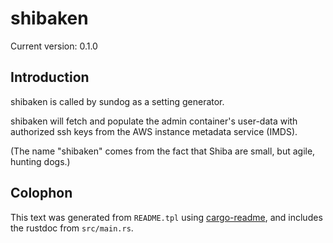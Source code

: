 # shibaken

Current version: 0.1.0

## Introduction

shibaken is called by sundog as a setting generator.

shibaken will fetch and populate the admin container's user-data with authorized ssh keys from the
AWS instance metadata service (IMDS).

(The name "shibaken" comes from the fact that Shiba are small, but agile, hunting dogs.)

## Colophon

This text was generated from `README.tpl` using [cargo-readme](https://crates.io/crates/cargo-readme), and includes the rustdoc from `src/main.rs`.